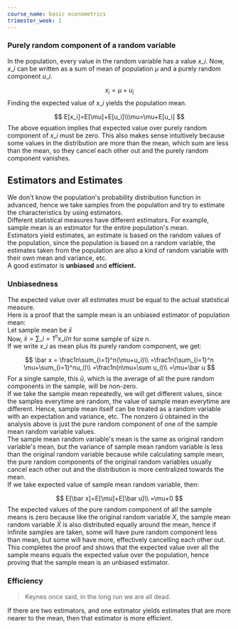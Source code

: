 ```yaml
---
course_name: basic econometrics
trimester_week: 1
---
```


### Purely random component of a random variable   
In the population, every value in the random variable has a value $x\_i$. Now, $x\_i$ can be written as a sum of mean of population $\mu$ and a purely random component $u\_i$.   

$$
x_i=\mu+u_i
$$
Finding the expected value of $x\_i$ yields the population mean.   

$$
E[x_i]=E[\mu]+E[u_i]\\\mu=\mu+E[u_i]
$$
The above equation implies that expected value over purely random component of $x\_i$ must be zero. This also makes sense intuitively because some values in the distribution are more than the mean, which sum are less than the mean, so they cancel each other out and the purely random component vanishes.   
## Estimators and Estimates   
We don't know the population's probability distribution function in advanced, hence we take samples from the population and try to estimate the characteristics by using estimators.   
Different statistical measures have different estimators. For example, sample mean is an estimator for the entire population's mean.   
Estimators yield estimates, an estimate is based on the random values of the population, since the population is based on a random variable, the estimates taken from the population are also a kind of random variable with their own mean and variance, etc.   
A good estimator is **unbiased** and **efficient.**   
### Unbiasedness   
The expected value over all estimates must be equal to the actual statistical measure.   
Here is a proof that the sample mean is an unbiased estimator of population mean:   
Let sample mean be $\bar x$   
Now, $\bar x = \sum\_{i=1}^nx\_i/n$ for some sample of size n.   
If we write $x\_i$ as mean plus its purely random component, we get:   

$$
\bar x = \frac1n\sum_{i=1}^n(\mu+u_i)\\
=\frac1n(\sum_{i=1}^n \mu+\sum_{i=1}^nu_i)\\
=\frac1n(n\mu+\sum u_i)\\
=\mu+\bar u
$$
For a single sample, this $\bar u$, which is the average of all the pure random components in the sample, will be non-zero.   
If we take the sample mean repeatedly, we will get different values, since the samples everytime are random, the value of sample mean everytime are different. Hence, sample mean itself can be treated as a random variable with an expectation and variance, etc. The nonzero $\bar u$ obtained in the analysis above is just the pure random component of one of the sample mean random variable values.   
The sample mean random variable's mean is the same as original random variable's mean, but the variance of sample mean random variable is less than the original random variable because while calculating sample mean, the pure random components of the original random variables usually cancel each other out and the distribution is more centralized towards the mean.   
If we take expected value of sample mean random variable, then:   

$$
E[\bar x]=E[\mu]+E[\bar u]\\
=\mu+0
$$
The expected values of the pure random component of all the sample means is zero because like the original random variable $X$, the sample mean random variable $\bar X$ is also distributed equally around the mean, hence if infinite samples are taken, some will have pure random component less than mean, but some will have more, effectively cancelling each other out.   
This completes the proof and shows that the expected value over all the sample means equals the expected value over the population, hence proving that the sample mean is an unbiased estimator.   
### Efficiency   
> Keynes once said, in the long run we are all dead.   

If there are two estimators, and one estimator yields estimates that are more nearer to the mean, then that estimator is more efficient.   
